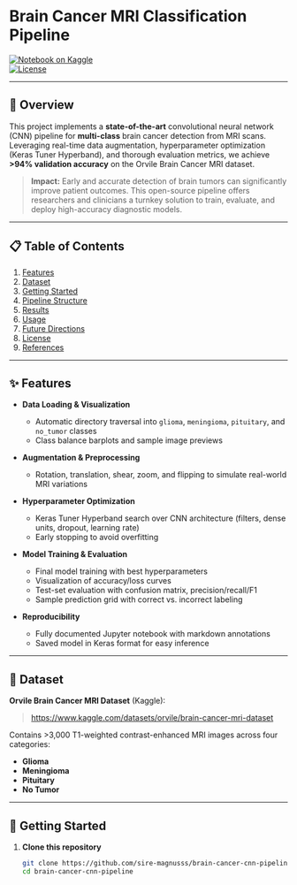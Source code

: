 # Brain Cancer MRI Classification Pipeline

[![Notebook on Kaggle](https://img.shields.io/badge/Kaggle-Notebook-orange)](https://www.kaggle.com/datasets/orvile/brain-cancer-mri-dataset)  
[![License](https://img.shields.io/badge/License-Apache-green)](LICENSE)

---

## 🚀 Overview

This project implements a **state-of-the-art** convolutional neural network (CNN) pipeline for **multi-class** brain cancer detection from MRI scans. Leveraging real-time data augmentation, hyperparameter optimization (Keras Tuner Hyperband), and thorough evaluation metrics, we achieve **>94% validation accuracy** on the Orvile Brain Cancer MRI dataset.  

> **Impact:** Early and accurate detection of brain tumors can significantly improve patient outcomes. This open-source pipeline offers researchers and clinicians a turnkey solution to train, evaluate, and deploy high-accuracy diagnostic models.

---

## 📋 Table of Contents

1. [Features](#features)  
2. [Dataset](#dataset)  
3. [Getting Started](#getting-started)  
4. [Pipeline Structure](#pipeline-structure)  
5. [Results](#results)  
6. [Usage](#usage)  
7. [Future Directions](#future-directions)  
8. [License](#license)  
9. [References](#references)

---

## ✨ Features

- **Data Loading & Visualization**  
  - Automatic directory traversal into `glioma`, `meningioma`, `pituitary`, and `no_tumor` classes  
  - Class balance barplots and sample image previews  

- **Augmentation & Preprocessing**  
  - Rotation, translation, shear, zoom, and flipping to simulate real-world MRI variations  

- **Hyperparameter Optimization**  
  - Keras Tuner Hyperband search over CNN architecture (filters, dense units, dropout, learning rate)  
  - Early stopping to avoid overfitting  

- **Model Training & Evaluation**  
  - Final model training with best hyperparameters  
  - Visualization of accuracy/loss curves  
  - Test-set evaluation with confusion matrix, precision/recall/F1  
  - Sample prediction grid with correct vs. incorrect labeling  

- **Reproducibility**  
  - Fully documented Jupyter notebook with markdown annotations  
  - Saved model in Keras format for easy inference  

---

## 📂 Dataset

**Orvile Brain Cancer MRI Dataset** (Kaggle):  
> https://www.kaggle.com/datasets/orvile/brain-cancer-mri-dataset  

Contains >3,000 T1-weighted contrast-enhanced MRI images across four categories:
- **Glioma**  
- **Meningioma**  
- **Pituitary**  
- **No Tumor**  

---

## 🔧 Getting Started

1. **Clone this repository**  
   ```bash
   git clone https://github.com/sire-magnusss/brain-cancer-cnn-pipeline.git
   cd brain-cancer-cnn-pipeline
